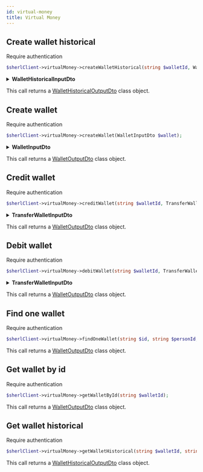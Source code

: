 ```yaml
---
id: virtual-money
title: Virtual Money
---
```


## Create wallet historical

<span class="badge badge--warning">Require authentication</span>

```php
$sherlClient->virtualMoney->createWalletHistorical(string $walletId, WalletHistoricalInputDto $walletHistorical);
```

<details>
<summary><b>WalletHistoricalInputDto</b></summary>

| Fields             |   Type   |      Required      | Description                           |
| :----------------- | :------: | :----------------: | ------------------------------------- |
| **id**             | `string` | :white_check_mark: | The identifier of the wallet history. |
| **uri**            | `string` | :white_check_mark: | The URI associated with the history.  |
| **amount**         | `float`  | :white_check_mark: | The amount of the history.            |
| **consumerId**     | `string` | :white_check_mark: | The identifier of the consumer.       |
| **organizationId** | `string` | :white_check_mark: | The identifier of the organization.   |
| **description**    | `string` | :white_check_mark: | The description of the history.       |
| **personId**       | `string` | :white_check_mark: | The identifier of the person.         |
| **walletId**       | `string` | :white_check_mark: | The identifier of the wallet.         |
| **createdAt**      | `string` | :white_check_mark: | The creation date of the history.     |

</details>

This call returns a [WalletHistoricalOutputDto](virtual-money-types#wallethistoricaloutputdto) class object.

## Create wallet

<span class="badge badge--warning">Require authentication</span>

```php
$sherlClient->virtualMoney->createWallet(WalletInputDto $wallet);
```

<details>
<summary><b>WalletInputDto</b></summary>

| Fields       |   Type   |      Required      | Description                                            |
| :----------- | :------: | :----------------: | ------------------------------------------------------ |
| **id**       | `string` | :white_check_mark: | The identifier of the wallet.                          |
| **personId** | `string` | :white_check_mark: | The ID of the person to be associated with the wallet. |

</details>

This call returns a [WalletOutputDto](virtual-money-types#walletoutputdto) class object.

## Credit wallet

<span class="badge badge--warning">Require authentication</span>

```php
$sherlClient->virtualMoney->creditWallet(string $walletId, TransferWalletInputDto $transferWallet);
```

<details>
<summary><b>TransferWalletInputDto</b></summary>

| Fields             |   Type   |      Required      | Description                                      |
| :----------------- | :------: | :----------------: | ------------------------------------------------ |
| **amount**         | `float`  | :white_check_mark: | The amount to be credited to the wallet.         |
| **description**    | `string` | :white_check_mark: | Description of the transaction.                  |
| **organizationId** | `string` | :white_check_mark: | The ID of the organization that owns the wallet. |

</details>

This call returns a [WalletOutputDto](virtual-money-types#walletoutputdto) class object.

## Debit wallet

<span class="badge badge--warning">Require authentication</span>

```php
$sherlClient->virtualMoney->debitWallet(string $walletId, TransferWalletInputDto $transferWallet);
```

<details>
<summary><b>TransferWalletInputDto</b></summary>

| Fields             |   Type   |      Required      | Description                                             |
| :----------------- | :------: | :----------------: | ------------------------------------------------------- |
| **amount**         | `float`  | :white_check_mark: | The amount to be debited from the wallet.               |
| **description**    | `string` | :white_check_mark: | Description of the transaction.                         |
| **organizationId** | `string` | :white_check_mark: | The ID of the organization to which the wallet belongs. |

</details>

This call returns a [WalletOutputDto](virtual-money-types#walletoutputdto) class object.

## Find one wallet

<span class="badge badge--warning">Require authentication</span>

```php
$sherlClient->virtualMoney->findOneWallet(string $id, string $personId, string $consumerId);
```

This call returns a [WalletOutputDto](virtual-money-types#walletoutputdto) class object.

## Get wallet by id

<span class="badge badge--warning">Require authentication</span>

```php
$sherlClient->virtualMoney->getWalletById(string $walletId);
```

This call returns a [WalletOutputDto](virtual-money-types#walletoutputdto) class object.

## Get wallet historical

<span class="badge badge--warning">Require authentication</span>

```php
$sherlClient->virtualMoney->getWalletHistorical(string $walletId, string $historicalId);
```

This call returns a [WalletHistoricalOutputDto](virtual-money-types#wallethistoricaloutputdto) class object.
